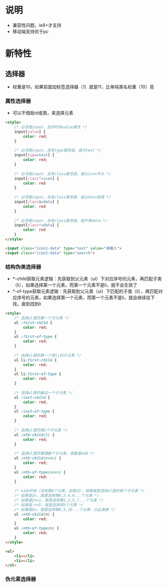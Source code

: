 # 说明

- 兼容性问题，ie9+才支持
- 移动端支持优于pc



# 新特性

## 选择器

- 权重是10，如果前面加标签选择器（1）就是11，比单纯类名权重（10）高

### 属性选择器

- 可以不借助id或类，来选择元素

```html
<style>
    /* 必须是input，且同时有value属性 */
    input[value] {
        color: red;
    }
  
    /* 必须是input，且有type属性值，值为text */
    input[type=text] {
        color: red;
    }
  
    /* 必须是input，且有class属性值，值以icon开头 */
    input[class^=icon] {
        color: red
    }
  
    /* 必须是input，且有class属性值，值以data结尾 */
    input[class$=data] {
        color: red
    }
  
    /* 必须是input，且有class属性值，值中有data */
    input[class*=data] {
        color: red
    }
</style>

<input class="icon1-data" type="text" value="请输入">
<input class="icon2-data" type="search">
```



### 结构伪类选择器

- *-child获取元素逻辑：先获取到父元素（ul）下对应序号的元素，再匹配子类（li），如果选择第一个元素，而第一个元素不是li，就不会生效了
- *-of-type获取元素逻辑：先获取到父元素（ul）下匹配的子类（li），再匹配对应序号的元素，如果选择第一个元素，而第一个元素不是li，就会继续往下找，直到找到li

```html
<style>
    /* 选择ul里的第一个子元素 */
    ul :first-child {
        color: red;
    }
    ul :first-of-type {
        color: red;
    }
  
    /* 选择ul里的第一个是li的子元素 */
    ul li:first-child {
        color: red;
    }
    ul li:first-of-type {
        color: red;
    }
  
    /* 选择ul里的最后一个子元素 */
    ul :last-child {
        color: red;
    }
    ul :last-of-type {
        color: red;
    }
  
    /* 选择ul里的第2个子元素 */
    ul :nth-child(2) {
        color: red;
    }
  
    /* 选择ul里的第偶数个子元素，奇数是odd */
    ul :nth-child(even) {
        color: red;
    }
    ul :nth-of-type(even) {
        color: red;
    }
  
    /* n从0开始（没有第0个元素，会跳过），效果就是选择ul里的每个子元素 */
    /* 如果是2n，就是选择第0,2,4,6...个元素 */
    /* 如果是2n+1，就是选择第1,3,5,7...个元素 */
    /* 如果是-n+5，就是选择前5个元素 */
    /* 如果是5n，就是选择第0,5,10...个元素，以此类推 */
    ul :nth-child(n) {
        color: red;
    }
    ul :nth-of-type(n) {
        color: red;
    }
</style>

<ul>
    <li></li>
    <li></li>
</ul>
```



### 伪元素选择器

